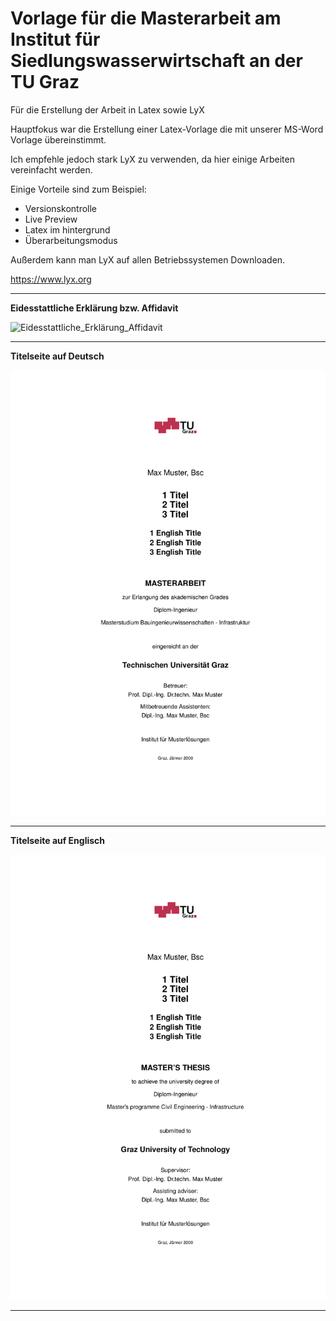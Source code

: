 # Vorlage für die Masterarbeit am Institut für  Siedlungswasserwirtschaft an der TU Graz

Für die Erstellung der Arbeit in Latex sowie LyX

Hauptfokus war die Erstellung einer Latex-Vorlage die mit unserer MS-Word Vorlage übereinstimmt.



Ich empfehle jedoch stark LyX zu verwenden, da hier einige Arbeiten vereinfacht werden. 

Einige Vorteile sind zum Beispiel:

- Versionskontrolle
- Live Preview
- Latex im hintergrund
- Überarbeitungsmodus



Außerdem kann man LyX auf allen Betriebssystemen Downloaden.

https://www.lyx.org

----

**Eidesstattliche Erklärung bzw. Affidavit**

![Eidesstattliche_Erklärung_Affidavit](_readme/Eidesstattliche_Erklärung_Affidavit.png)

----

**Titelseite auf Deutsch**

![Titelseite-deu](_readme/Titelseite-deu.png)

----

**Titelseite auf Englisch**

![Titelseite](_readme/Titelseite.png)

----